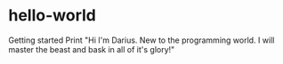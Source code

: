 # hello-world
Getting started
Print "Hi I'm Darius. New to the programming world. I will master the beast and bask in all of it's glory!"

